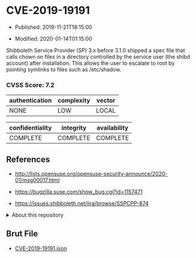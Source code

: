 # CVE-2019-19191

- Published: 2019-11-21T18:15:00

- Modified: 2020-01-14T01:15:00

Shibboleth Service Provider (SP) 3.x before 3.1.0 shipped a spec file that calls chown on files in a directory controlled by the service user (the shibd account) after installation. This allows the user to escalate to root by pointing symlinks to files such as /etc/shadow.

### CVSS Score: **7.2**

| authentication | complexity | vector |
| --- | --- | --- |
| NONE | LOW | LOCAL |

| confidentiality | integrity | availability |
| --- | --- | --- |
| COMPLETE | COMPLETE | COMPLETE |

## References

* http://lists.opensuse.org/opensuse-security-announce/2020-01/msg00017.html

* https://bugzilla.suse.com/show_bug.cgi?id=1157471

* https://issues.shibboleth.net/jira/browse/SSPCPP-874

<details>
<summary>About this repository</summary> 

  This repository is part of the project [Live Hack CVE](https://github.com/Live-Hack-CVE). Main website can be found [www.live-hack.org](https://www.live-hack.org) 
  
  Made by [Sn0wAlice](https://github.com/Sn0wAlice) for the people that care about security and need to have a feed of the latest CVEs. Hope you enjoy it, don't forget to star the repo and follow me on [Twitter](https://twitter.com/Sn0wAlice) and [Github](https://github.com/Sn0wAlice). And that is my [personnal website](https://www.alice-snow.me/)

  - [Home Page](https://github.com/Live-Hack-CVE)
  - [Framework](https://github.com/Live-Hack-CVE/cve-framework)
  - [CVE database](https://github.com/Live-Hack-CVE/full_database)
  - [Changelog](https://github.com/Live-Hack-CVE/Changelog)
</details>

## Brut File

* [CVE-2019-19191.json](https://raw.githubusercontent.com/Live-Hack-CVE/full_database/main/cves/2019/CVE-2019-19191.json)


